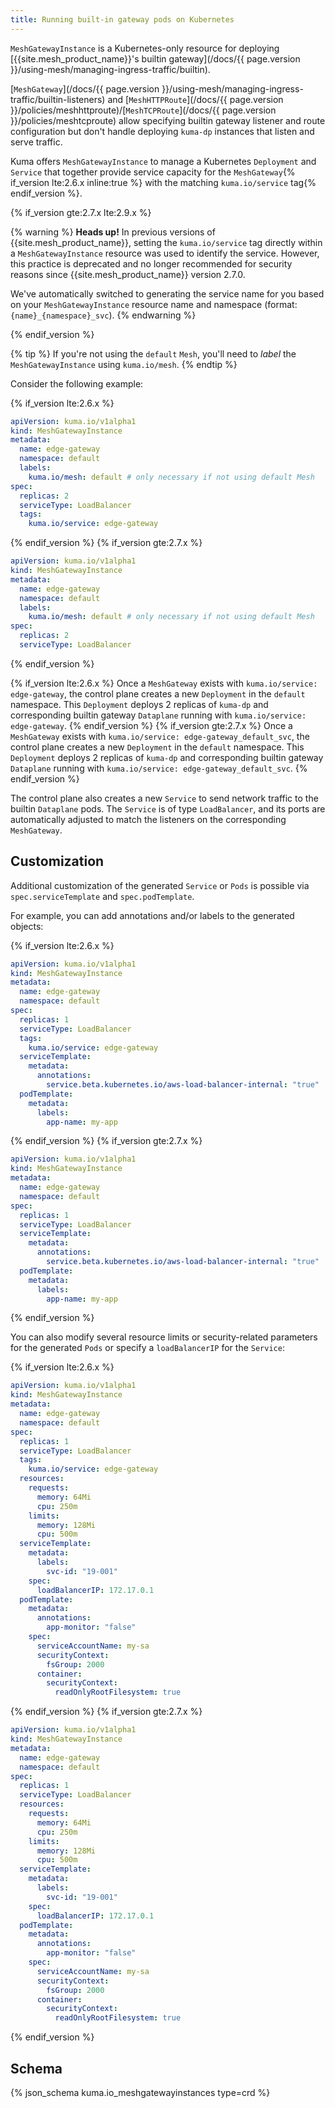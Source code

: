 ```yaml
---
title: Running built-in gateway pods on Kubernetes
---
```


`MeshGatewayInstance` is a Kubernetes-only resource for deploying [{{site.mesh_product_name}}'s builtin gateway](/docs/{{ page.version }}/using-mesh/managing-ingress-traffic/builtin).

[`MeshGateway`](/docs/{{ page.version }}/using-mesh/managing-ingress-traffic/builtin-listeners) and [`MeshHTTPRoute`](/docs/{{ page.version }}/policies/meshhttproute)/[`MeshTCPRoute`](/docs/{{ page.version }}/policies/meshtcproute) allow specifying builtin gateway
listener and route configuration but don't handle deploying `kuma-dp`
instances that listen and serve traffic.

Kuma offers `MeshGatewayInstance` to manage a Kubernetes `Deployment` and `Service`
that together provide service capacity for the `MeshGateway`{% if_version lte:2.6.x inline:true %} with the matching `kuma.io/service` tag{% endif_version %}.

[//]: # (This is change in behavior, let's assume that users will get used to it, so we won't have to show this warning after 2.9.x)
{% if_version gte:2.7.x lte:2.9.x %}

{% warning %}
**Heads up!**
In previous versions of {{site.mesh_product_name}}, setting the `kuma.io/service` tag directly within a `MeshGatewayInstance` resource was used to identify the service. However, this practice is deprecated and no longer recommended for security reasons since {{site.mesh_product_name}} version 2.7.0.

We've automatically switched to generating the service name for you based on your `MeshGatewayInstance` resource name and namespace (format: `{name}_{namespace}_svc`).
{% endwarning %}

{% endif_version %}

{% tip %}
If you're not using the `default` `Mesh`, you'll need to _label_ the
`MeshGatewayInstance` using `kuma.io/mesh`.
{% endtip %}

Consider the following example:

{% if_version lte:2.6.x %}
```yaml
apiVersion: kuma.io/v1alpha1
kind: MeshGatewayInstance
metadata:
  name: edge-gateway
  namespace: default
  labels:
    kuma.io/mesh: default # only necessary if not using default Mesh
spec:
  replicas: 2
  serviceType: LoadBalancer
  tags:
    kuma.io/service: edge-gateway
```
{% endif_version %}
{% if_version gte:2.7.x %}

```yaml
apiVersion: kuma.io/v1alpha1
kind: MeshGatewayInstance
metadata:
  name: edge-gateway
  namespace: default
  labels:
    kuma.io/mesh: default # only necessary if not using default Mesh
spec:
  replicas: 2
  serviceType: LoadBalancer
```
{% endif_version %}

{% if_version lte:2.6.x %}
Once a `MeshGateway` exists with `kuma.io/service: edge-gateway`, the control plane creates a new `Deployment` in the `default` namespace.
This `Deployment` deploys 2 replicas of `kuma-dp` and corresponding builtin gateway `Dataplane` running with `kuma.io/service: edge-gateway`.
{% endif_version %}
{% if_version gte:2.7.x %}
Once a `MeshGateway` exists with `kuma.io/service: edge-gateway_default_svc`, the control plane creates a new `Deployment` in the `default` namespace.
This `Deployment` deploys 2 replicas of `kuma-dp` and corresponding builtin gateway `Dataplane` running with `kuma.io/service: edge-gateway_default_svc`.
{% endif_version %}

The control plane also creates a new `Service` to send network traffic to the builtin `Dataplane` pods.
The `Service` is of type `LoadBalancer`, and its ports are automatically adjusted to match the listeners on the corresponding `MeshGateway`.

## Customization

Additional customization of the generated `Service` or `Pods` is possible via `spec.serviceTemplate` and `spec.podTemplate`.

For example, you can add annotations and/or labels to the generated objects:

{% if_version lte:2.6.x %}
```yaml
apiVersion: kuma.io/v1alpha1
kind: MeshGatewayInstance
metadata:
  name: edge-gateway
  namespace: default
spec:
  replicas: 1
  serviceType: LoadBalancer
  tags:
    kuma.io/service: edge-gateway
  serviceTemplate:
    metadata:
      annotations:
        service.beta.kubernetes.io/aws-load-balancer-internal: "true"
  podTemplate:
    metadata:
      labels:
        app-name: my-app
```
{% endif_version %}
{% if_version gte:2.7.x %}
```yaml
apiVersion: kuma.io/v1alpha1
kind: MeshGatewayInstance
metadata:
  name: edge-gateway
  namespace: default
spec:
  replicas: 1
  serviceType: LoadBalancer
  serviceTemplate:
    metadata:
      annotations:
        service.beta.kubernetes.io/aws-load-balancer-internal: "true"
  podTemplate:
    metadata:
      labels:
        app-name: my-app
```
{% endif_version %}

You can also modify several resource limits or security-related parameters for the generated `Pods` or specify a `loadBalancerIP` for the `Service`:

{% if_version lte:2.6.x %}
```yaml
apiVersion: kuma.io/v1alpha1
kind: MeshGatewayInstance
metadata:
  name: edge-gateway
  namespace: default
spec:
  replicas: 1
  serviceType: LoadBalancer
  tags:
    kuma.io/service: edge-gateway
  resources:
    requests:
      memory: 64Mi
      cpu: 250m
    limits:
      memory: 128Mi
      cpu: 500m
  serviceTemplate:
    metadata:
      labels:
        svc-id: "19-001"
    spec:
      loadBalancerIP: 172.17.0.1
  podTemplate:
    metadata:
      annotations:
        app-monitor: "false"
    spec:
      serviceAccountName: my-sa
      securityContext:
        fsGroup: 2000
      container:
        securityContext:
          readOnlyRootFilesystem: true
```
{% endif_version %}
{% if_version gte:2.7.x %}
```yaml
apiVersion: kuma.io/v1alpha1
kind: MeshGatewayInstance
metadata:
  name: edge-gateway
  namespace: default
spec:
  replicas: 1
  serviceType: LoadBalancer
  resources:
    requests:
      memory: 64Mi
      cpu: 250m
    limits:
      memory: 128Mi
      cpu: 500m
  serviceTemplate:
    metadata:
      labels:
        svc-id: "19-001"
    spec:
      loadBalancerIP: 172.17.0.1
  podTemplate:
    metadata:
      annotations:
        app-monitor: "false"
    spec:
      serviceAccountName: my-sa
      securityContext:
        fsGroup: 2000
      container:
        securityContext:
          readOnlyRootFilesystem: true
```
{% endif_version %}

## Schema

{% json_schema kuma.io_meshgatewayinstances type=crd %}
